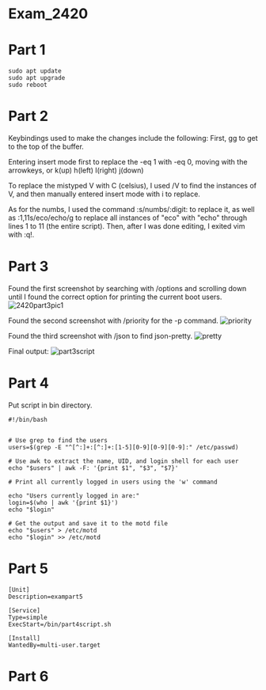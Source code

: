 # Exam_2420
# Part 1
``` 
sudo apt update
sudo apt upgrade 
sudo reboot
```
# Part 2 
Keybindings used to make the changes include the following:
First, gg to get to the top of the buffer.

Entering insert mode first to replace the -eq 1 with -eq 0, moving with the arrowkeys, or k(up) h(left) l(right) j(down)

To replace the mistyped V with C (celsius), I used /V to find the instances of V, and then manually entered insert mode with i to replace.

As for the numbs, I used the command :s/numbs/:digit: to replace it, as well as :1,11s/eco/echo/g to replace all instances of "eco" with "echo" through lines 1 to 11 (the entire script). Then, after I was done editing, I exited vim with :q!.

# Part 3
Found the first screenshot by searching with /options and scrolling down until I found the correct option for printing the current boot users.
![2420part3pic1](https://user-images.githubusercontent.com/98194499/206575540-2705586c-b27e-4e05-8f1f-f49b3a30c1ef.png)

Found the second screenshot with /priority for the -p command.
![priority](https://user-images.githubusercontent.com/98194499/206575570-777871a8-3e35-43d6-93aa-12d9c80a91ec.png)

Found the third screenshot with /json to find json-pretty.
![pretty](https://user-images.githubusercontent.com/98194499/206575590-291a49b1-7ea5-4b41-bccd-fa474def6329.png)

Final output:
![part3script](https://user-images.githubusercontent.com/98194499/206575660-df684e03-dd5e-4ea8-8d6f-0a211618ea3c.png)


# Part 4
Put script in bin directory.
```
#!/bin/bash


# Use grep to find the users
users=$(grep -E "^[^:]+:[^:]+:[1-5][0-9][0-9][0-9]:" /etc/passwd)

# Use awk to extract the name, UID, and login shell for each user
echo "$users" | awk -F: '{print $1", "$3", "$7}'

# Print all currently logged in users using the 'w' command

echo "Users currently logged in are:"
login=$(who | awk '{print $1}')
echo "$login"

# Get the output and save it to the motd file
echo "$users" > /etc/motd
echo "$login" >> /etc/motd
```

# Part 5
```
[Unit]
Description=exampart5

[Service]
Type=simple
ExecStart=/bin/part4script.sh

[Install]
WantedBy=multi-user.target
```

# Part 6







